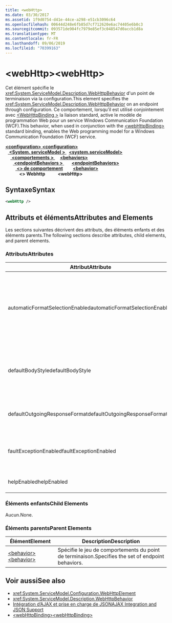 ```yaml
---
title: <webHttp>
ms.date: 03/30/2017
ms.assetid: 1f9d0754-d41e-44ce-a298-e51cb3096c64
ms.openlocfilehash: 00644d248e6fb85d7cf712620e6ac74405e6b0c3
ms.sourcegitcommit: 093571de904fc7979e85ef3c048547d0accb1d8a
ms.translationtype: MT
ms.contentlocale: fr-FR
ms.lasthandoff: 09/06/2019
ms.locfileid: "70399163"
---
```

# <a name="webhttp"></a><span data-ttu-id="63aed-101">\<webHttp></span><span class="sxs-lookup"><span data-stu-id="63aed-101">\<webHttp></span></span>
<span data-ttu-id="63aed-102">Cet élément spécifie le <xref:System.ServiceModel.Description.WebHttpBehavior> d'un point de terminaison via la configuration.</span><span class="sxs-lookup"><span data-stu-id="63aed-102">This element specifies the <xref:System.ServiceModel.Description.WebHttpBehavior> on an endpoint through configuration.</span></span> <span data-ttu-id="63aed-103">Ce comportement, lorsqu’il est utilisé conjointement avec [ \<WebHttpBinding >](webhttpbinding.md) la liaison standard, active le modèle de programmation Web pour un service Windows Communication Foundation (WCF).</span><span class="sxs-lookup"><span data-stu-id="63aed-103">This behavior, when used in conjunction with the [\<webHttpBinding>](webhttpbinding.md) standard binding, enables the Web programming model for a Windows Communication Foundation (WCF) service.</span></span>  
  
<span data-ttu-id="63aed-104">[ **\<configuration>** ](../configuration-element.md)</span><span class="sxs-lookup"><span data-stu-id="63aed-104">[**\<configuration>**](../configuration-element.md)</span></span>\
<span data-ttu-id="63aed-105">&nbsp;&nbsp;[ **\<System. serviceModel >** ](system-servicemodel.md)</span><span class="sxs-lookup"><span data-stu-id="63aed-105">&nbsp;&nbsp;[**\<system.serviceModel>**](system-servicemodel.md)</span></span>\
<span data-ttu-id="63aed-106">&nbsp;&nbsp;&nbsp;&nbsp;[ **\<comportements >** ](behaviors.md)</span><span class="sxs-lookup"><span data-stu-id="63aed-106">&nbsp;&nbsp;&nbsp;&nbsp;[**\<behaviors>**](behaviors.md)</span></span>\
<span data-ttu-id="63aed-107">&nbsp;&nbsp;&nbsp;&nbsp;&nbsp;&nbsp;[ **\<endpointBehaviors >** ](endpointbehaviors.md)</span><span class="sxs-lookup"><span data-stu-id="63aed-107">&nbsp;&nbsp;&nbsp;&nbsp;&nbsp;&nbsp;[**\<endpointBehaviors>**](endpointbehaviors.md)</span></span>\
<span data-ttu-id="63aed-108">&nbsp;&nbsp;&nbsp;&nbsp;&nbsp;&nbsp;&nbsp;&nbsp;[ **\<> de comportement**](behavior-of-endpointbehaviors.md)</span><span class="sxs-lookup"><span data-stu-id="63aed-108">&nbsp;&nbsp;&nbsp;&nbsp;&nbsp;&nbsp;&nbsp;&nbsp;[**\<behavior>**](behavior-of-endpointbehaviors.md)</span></span>\
<span data-ttu-id="63aed-109">&nbsp;&nbsp;&nbsp;&nbsp;&nbsp;&nbsp;&nbsp;&nbsp;&nbsp;&nbsp; **\<> Webhttp**</span><span class="sxs-lookup"><span data-stu-id="63aed-109">&nbsp;&nbsp;&nbsp;&nbsp;&nbsp;&nbsp;&nbsp;&nbsp;&nbsp;&nbsp;**\<webHttp>**</span></span>  
  
## <a name="syntax"></a><span data-ttu-id="63aed-110">Syntaxe</span><span class="sxs-lookup"><span data-stu-id="63aed-110">Syntax</span></span>  
  
```xml  
<webHttp />
```  
  
## <a name="attributes-and-elements"></a><span data-ttu-id="63aed-111">Attributs et éléments</span><span class="sxs-lookup"><span data-stu-id="63aed-111">Attributes and Elements</span></span>  
 <span data-ttu-id="63aed-112">Les sections suivantes décrivent des attributs, des éléments enfants et des éléments parents.</span><span class="sxs-lookup"><span data-stu-id="63aed-112">The following sections describe attributes, child elements, and parent elements.</span></span>  
  
### <a name="attributes"></a><span data-ttu-id="63aed-113">Attributs</span><span class="sxs-lookup"><span data-stu-id="63aed-113">Attributes</span></span>  
  
|<span data-ttu-id="63aed-114">Attribut</span><span class="sxs-lookup"><span data-stu-id="63aed-114">Attribute</span></span>|<span data-ttu-id="63aed-115">Description</span><span class="sxs-lookup"><span data-stu-id="63aed-115">Description</span></span>|  
|---------------|-----------------|  
|<span data-ttu-id="63aed-116">automaticFormatSelectionEnabled</span><span class="sxs-lookup"><span data-stu-id="63aed-116">automaticFormatSelectionEnabled</span></span>|<span data-ttu-id="63aed-117">Lorsque cette propriété a la valeur `true`, l'infrastructure WCF détermine le meilleur format à utiliser.</span><span class="sxs-lookup"><span data-stu-id="63aed-117">When this property is set to `true`, the WCF infrastructure determines the best format to use.</span></span> <span data-ttu-id="63aed-118">La sélection automatique du format est désactivée par défaut à des fins de compatibilité descendante.</span><span class="sxs-lookup"><span data-stu-id="63aed-118">Automatic format selection is disabled by default for backwards compatibility.</span></span> <span data-ttu-id="63aed-119">La sélection automatique du format peut être activée par programme ou par configuration.</span><span class="sxs-lookup"><span data-stu-id="63aed-119">Automatic format selection can be enabled programmatically or through configuration.</span></span>|  
|<span data-ttu-id="63aed-120">defaultBodyStyle</span><span class="sxs-lookup"><span data-stu-id="63aed-120">defaultBodyStyle</span></span>|<span data-ttu-id="63aed-121">Spécifie le style du corps par défaut des messages retournés.</span><span class="sxs-lookup"><span data-stu-id="63aed-121">Specifies the default body style of returned messages.</span></span> <span data-ttu-id="63aed-122">Pour plus d’informations, <xref:System.ServiceModel.Web.WebMessageBodyStyle> consultez et [mise en forme http Web WCF](../../../wcf/feature-details/wcf-web-http-formatting.md).</span><span class="sxs-lookup"><span data-stu-id="63aed-122">For more information, see <xref:System.ServiceModel.Web.WebMessageBodyStyle> and [WCF Web HTTP Formatting](../../../wcf/feature-details/wcf-web-http-formatting.md).</span></span>|  
|<span data-ttu-id="63aed-123">defaultOutgoingResponseFormat</span><span class="sxs-lookup"><span data-stu-id="63aed-123">defaultOutgoingResponseFormat</span></span>|<span data-ttu-id="63aed-124">Spécifie le format de réponse sortante par défaut des messages.</span><span class="sxs-lookup"><span data-stu-id="63aed-124">Specifies the default outgoing response format for messages.</span></span> <span data-ttu-id="63aed-125">Pour plus d’informations, consultez [mise en forme http Web WCF](../../../wcf/feature-details/wcf-web-http-formatting.md).</span><span class="sxs-lookup"><span data-stu-id="63aed-125">For more information, see [WCF Web HTTP Formatting](../../../wcf/feature-details/wcf-web-http-formatting.md).</span></span>|  
|<span data-ttu-id="63aed-126">faultExceptionEnabled</span><span class="sxs-lookup"><span data-stu-id="63aed-126">faultExceptionEnabled</span></span>|<span data-ttu-id="63aed-127">Obtient ou définit l’indicateur qui spécifie si FaultException est généré quand une erreur de serveur interne (code d’état HTTP : 500) se produit.</span><span class="sxs-lookup"><span data-stu-id="63aed-127">Gets or sets the flag that specifies whether a FaultException is generated when an internal server error (HTTP status code: 500) occurs.</span></span>|  
|<span data-ttu-id="63aed-128">helpEnabled</span><span class="sxs-lookup"><span data-stu-id="63aed-128">helpEnabled</span></span>|<span data-ttu-id="63aed-129">Obtient ou définit une valeur qui détermine si la page d'aide est activée.</span><span class="sxs-lookup"><span data-stu-id="63aed-129">Gets or sets a value that determines if the Help page is enabled.</span></span>|  
  
### <a name="child-elements"></a><span data-ttu-id="63aed-130">Éléments enfants</span><span class="sxs-lookup"><span data-stu-id="63aed-130">Child Elements</span></span>  
 <span data-ttu-id="63aed-131">Aucun.</span><span class="sxs-lookup"><span data-stu-id="63aed-131">None.</span></span>  
  
### <a name="parent-elements"></a><span data-ttu-id="63aed-132">Éléments parents</span><span class="sxs-lookup"><span data-stu-id="63aed-132">Parent Elements</span></span>  
  
|<span data-ttu-id="63aed-133">Élément</span><span class="sxs-lookup"><span data-stu-id="63aed-133">Element</span></span>|<span data-ttu-id="63aed-134">Description</span><span class="sxs-lookup"><span data-stu-id="63aed-134">Description</span></span>|  
|-------------|-----------------|  
|[<span data-ttu-id="63aed-135">\<behavior></span><span class="sxs-lookup"><span data-stu-id="63aed-135">\<behavior></span></span>](behavior-of-endpointbehaviors.md)|<span data-ttu-id="63aed-136">Spécifie le jeu de comportements du point de terminaison.</span><span class="sxs-lookup"><span data-stu-id="63aed-136">Specifies the set of endpoint behaviors.</span></span>|  
  
## <a name="see-also"></a><span data-ttu-id="63aed-137">Voir aussi</span><span class="sxs-lookup"><span data-stu-id="63aed-137">See also</span></span>

- <xref:System.ServiceModel.Configuration.WebHttpElement>
- <xref:System.ServiceModel.Description.WebHttpBehavior>
- [<span data-ttu-id="63aed-138">Intégration d’AJAX et prise en charge de JSON</span><span class="sxs-lookup"><span data-stu-id="63aed-138">AJAX Integration and JSON Support</span></span>](../../../wcf/feature-details/ajax-integration-and-json-support.md)
- [<span data-ttu-id="63aed-139">\<webHttpBinding></span><span class="sxs-lookup"><span data-stu-id="63aed-139">\<webHttpBinding></span></span>](webhttpbinding.md)
